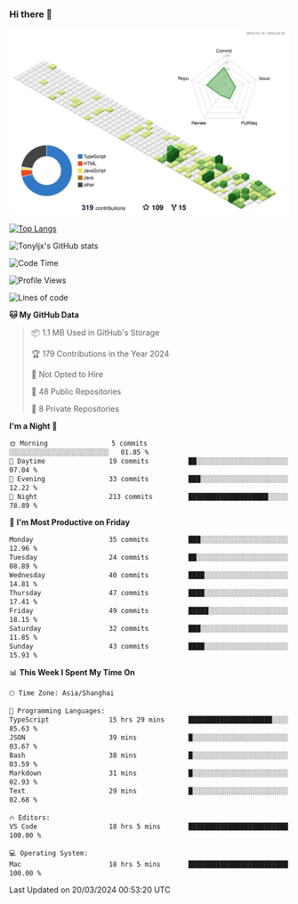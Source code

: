 ### Hi there 👋

![](./profile-3d-contrib/profile-green-animate.svg)

 

[![Top Langs](https://github-readme-stats.vercel.app/api/top-langs/?username=tonyljx)](https://github.com/anuraghazra/github-readme-stats)

![Tonyljx's GitHub stats](https://github-readme-stats.vercel.app/api?username=tonyljx&theme=default&show_icons=true)

 

<!--START_SECTION:waka-->
![Code Time](http://img.shields.io/badge/Code%20Time-238%20hrs%2013%20mins-blue)

![Profile Views](http://img.shields.io/badge/Profile%20Views-1-blue)

![Lines of code](https://img.shields.io/badge/From%20Hello%20World%20I%27ve%20Written-324.7%20thousand%20lines%20of%20code-blue)

**🐱 My GitHub Data** 

> 📦 1.1 MB Used in GitHub's Storage 
 > 
> 🏆 179 Contributions in the Year 2024
 > 
> 🚫 Not Opted to Hire
 > 
> 📜 48 Public Repositories 
 > 
> 🔑 8 Private Repositories 
 > 
**I'm a Night 🦉** 

```text
🌞 Morning                5 commits           ░░░░░░░░░░░░░░░░░░░░░░░░░   01.85 % 
🌆 Daytime                19 commits          ██░░░░░░░░░░░░░░░░░░░░░░░   07.04 % 
🌃 Evening                33 commits          ███░░░░░░░░░░░░░░░░░░░░░░   12.22 % 
🌙 Night                  213 commits         ████████████████████░░░░░   78.89 % 
```
📅 **I'm Most Productive on Friday** 

```text
Monday                   35 commits          ███░░░░░░░░░░░░░░░░░░░░░░   12.96 % 
Tuesday                  24 commits          ██░░░░░░░░░░░░░░░░░░░░░░░   08.89 % 
Wednesday                40 commits          ████░░░░░░░░░░░░░░░░░░░░░   14.81 % 
Thursday                 47 commits          ████░░░░░░░░░░░░░░░░░░░░░   17.41 % 
Friday                   49 commits          █████░░░░░░░░░░░░░░░░░░░░   18.15 % 
Saturday                 32 commits          ███░░░░░░░░░░░░░░░░░░░░░░   11.85 % 
Sunday                   43 commits          ████░░░░░░░░░░░░░░░░░░░░░   15.93 % 
```


📊 **This Week I Spent My Time On** 

```text
🕑︎ Time Zone: Asia/Shanghai

💬 Programming Languages: 
TypeScript               15 hrs 29 mins      █████████████████████░░░░   85.63 % 
JSON                     39 mins             █░░░░░░░░░░░░░░░░░░░░░░░░   03.67 % 
Bash                     38 mins             █░░░░░░░░░░░░░░░░░░░░░░░░   03.59 % 
Markdown                 31 mins             █░░░░░░░░░░░░░░░░░░░░░░░░   02.93 % 
Text                     29 mins             █░░░░░░░░░░░░░░░░░░░░░░░░   02.68 % 

🔥 Editors: 
VS Code                  18 hrs 5 mins       █████████████████████████   100.00 % 

💻 Operating System: 
Mac                      18 hrs 5 mins       █████████████████████████   100.00 % 
```


 Last Updated on 20/03/2024 00:53:20 UTC
<!--END_SECTION:waka-->
